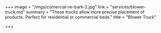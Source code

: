 +++
image = "/imgs/comercial-re-bark-2.jpg"
link = "services/blower-truck.md"
summary = "These trucks allow more precise placement of products. Perfect for residential or commercial beds."
title = "Blower Truck"

+++
